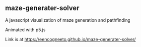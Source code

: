 ## maze-generater-solver

A javascript visualization of maze generation and pathfinding

Animated with p5.js

Link is at https://eencogneeto.github.io/maze-generater-solver/